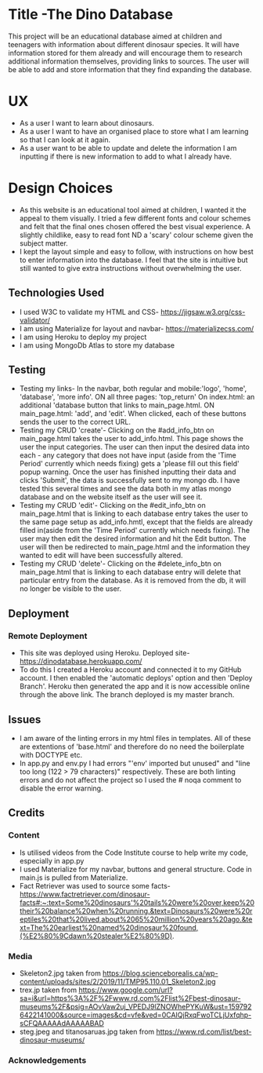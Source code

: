 # Title -The Dino Database
This project will be an educational database aimed at children and teenagers with information about different dinosaur species. It will have information stored for them already and will encourage them to research additional information themselves, providing links to sources. The user will be able to add and store information that they find expanding the database.

# UX
* As a user I want to learn about dinosaurs.
* As a user I want to have an organised place to store what I am learning so that I can look at it again.
* As a user want to be able to update and delete the information I am inputting if there is new information to add to what I already have.

# Design Choices
* As this website is an educational tool aimed at children, I wanted it the appeal to them visually. I tried a few different fonts and colour schemes and felt that the final ones chosen offered the best visual experience. A slightly childlike, easy to read font ND a 'scary' colour scheme given the subject matter.
* I kept the layout simple and easy to follow, with instructions on how best to enter information into the database. I feel that the site is intuitive but still wanted to give extra instructions without overwhelming the user.

## Technologies Used 
* I used W3C to validate my HTML and CSS- https://jigsaw.w3.org/css-validator/ 
* I am using Materialize for layout and navbar- https://materializecss.com/
* I am using Heroku to deploy my project
* I am using MongoDb Atlas to store my database

## Testing
* Testing my links- In the navbar, both regular and mobile:'logo', 'home', 'database', 'more info'. ON all three pages: 'top_return' On index.html:  an additional 'database button that links to main_page.html. ON main_page.html: 'add', and 'edit'.  When clicked, each of these buttons sends the user to the correct URL.
* Testing my CRUD 'create'- Clicking on the #add_info_btn on main_page.html takes the user to add_info.html. This page shows the user the input categories. The user can then input the desired data into each - any category that does not have input (aside from the 'Time Period' currently which needs fixing) gets a 'please fill out this field' popup warning. Once the user has finished inputting their data and clicks 'Submit', the data is successfully sent to my mongo db. I have tested this several times and see the data both in my atlas mongo database and on the website itself as the user will see it.
* Testing my CRUD 'edit'- Clicking on the #edit_info_btn on main_page.html that is linking to each database entry takes the user to the same page setup as add_info.hmtl, except that the fields are already filled in(aside from the 'Time Period' currently which needs fixing). The user may then edit the desired information and hit the Edit button. The user will then be redirected to main_page.html and the information they wanted to edit will have been successfully altered.
* Testing my CRUD 'delete'- Clicking on the #delete_info_btn on main_page.html that is linking to each database entry will delete that particular entry from the database. As it is removed from the db, it will no longer be visible to the user.

## Deployment
### Remote Deployment
* This site was deployed using Heroku. Deployed site- https://dinodatabase.herokuapp.com/
* To do this I created a Heroku account and connected it to my GitHub account. I then enabled the 'automatic deploys' option and then 'Deploy Branch'. Heroku then generated the app and it is now accessible online through the above link. The branch deployed is my master branch.
## Issues
* I am aware of the linting errors in my html files in templates. All of these are extentions of 'base.html' and therefore do no need the boilerplate with DOCTYPE etc. 
* In app.py and env.py I had errors "'env' imported but unused" and "line too long (122 > 79 characters)" respectively. These are both linting errors and do not affect the project so I used the # noqa comment to disable the error warning.
## Credits
### Content
* Is utilised videos from the Code Institute course to help write my code, especially in app.py
* I used Materialize for my navbar, buttons and general structure. Code in main.js is pulled from Materialize.
* Fact Retriever was used to source some facts- https://www.factretriever.com/dinosaur-facts#:~:text=Some%20dinosaurs'%20tails%20were%20over,keep%20their%20balance%20when%20running.&text=Dinosaurs%20were%20reptiles%20that%20lived,about%2065%20million%20years%20ago.&text=The%20earliest%20named%20dinosaur%20found,(%E2%80%9Cdawn%20stealer%E2%80%9D).
### Media
* Skeleton2.jpg taken from https://blog.scienceborealis.ca/wp-content/uploads/sites/2/2019/11/TMP95.110.01_Skeleton2.jpg
* trex.jp taken from https://www.google.com/url?sa=i&url=https%3A%2F%2Fwww.rd.com%2Flist%2Fbest-dinosaur-museums%2F&psig=AOvVaw2uj_VPEDJ9lZNOWhePYKuW&ust=1597926422141000&source=images&cd=vfe&ved=0CAIQjRxqFwoTCLjUxfqhp-sCFQAAAAAdAAAAABAD
* steg.jpeg and titanosaruas.jpg taken from https://www.rd.com/list/best-dinosaur-museums/
### Acknowledgements
